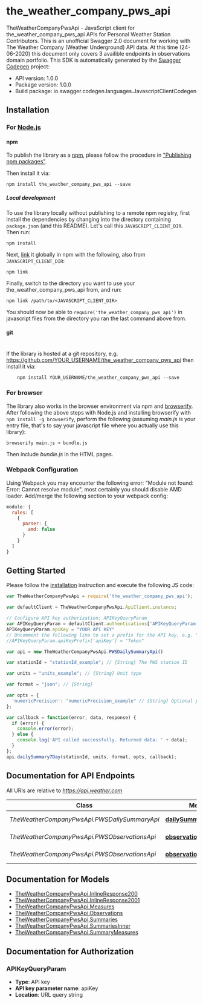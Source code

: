 # the_weather_company_pws_api

TheWeatherCompanyPwsApi - JavaScript client for the_weather_company_pws_api
APIs for Personal Weather Station Contributors. This is an unofficial Swagger 2.0 document for working with The Weather Company (Weather Underground) API data. At this time (24-06-2020) this document only covers 3 availible endpoints in observations domain portfolio.
This SDK is automatically generated by the [Swagger Codegen](https://github.com/swagger-api/swagger-codegen) project:

- API version: 1.0.0
- Package version: 1.0.0
- Build package: io.swagger.codegen.languages.JavascriptClientCodegen

## Installation

### For [Node.js](https://nodejs.org/)

#### npm

To publish the library as a [npm](https://www.npmjs.com/),
please follow the procedure in ["Publishing npm packages"](https://docs.npmjs.com/getting-started/publishing-npm-packages).

Then install it via:

```shell
npm install the_weather_company_pws_api --save
```

##### Local development

To use the library locally without publishing to a remote npm registry, first install the dependencies by changing 
into the directory containing `package.json` (and this README). Let's call this `JAVASCRIPT_CLIENT_DIR`. Then run:

```shell
npm install
```

Next, [link](https://docs.npmjs.com/cli/link) it globally in npm with the following, also from `JAVASCRIPT_CLIENT_DIR`:

```shell
npm link
```

Finally, switch to the directory you want to use your the_weather_company_pws_api from, and run:

```shell
npm link /path/to/<JAVASCRIPT_CLIENT_DIR>
```

You should now be able to `require('the_weather_company_pws_api')` in javascript files from the directory you ran the last 
command above from.

#### git
#
If the library is hosted at a git repository, e.g.
https://github.com/YOUR_USERNAME/the_weather_company_pws_api
then install it via:

```shell
    npm install YOUR_USERNAME/the_weather_company_pws_api --save
```

### For browser

The library also works in the browser environment via npm and [browserify](http://browserify.org/). After following
the above steps with Node.js and installing browserify with `npm install -g browserify`,
perform the following (assuming *main.js* is your entry file, that's to say your javascript file where you actually 
use this library):

```shell
browserify main.js > bundle.js
```

Then include *bundle.js* in the HTML pages.

### Webpack Configuration

Using Webpack you may encounter the following error: "Module not found: Error:
Cannot resolve module", most certainly you should disable AMD loader. Add/merge
the following section to your webpack config:

```javascript
module: {
  rules: [
    {
      parser: {
        amd: false
      }
    }
  ]
}
```

## Getting Started

Please follow the [installation](#installation) instruction and execute the following JS code:

```javascript
var TheWeatherCompanyPwsApi = require('the_weather_company_pws_api');

var defaultClient = TheWeatherCompanyPwsApi.ApiClient.instance;

// Configure API key authorization: APIKeyQueryParam
var APIKeyQueryParam = defaultClient.authentications['APIKeyQueryParam'];
APIKeyQueryParam.apiKey = "YOUR API KEY"
// Uncomment the following line to set a prefix for the API key, e.g. "Token" (defaults to null)
//APIKeyQueryParam.apiKeyPrefix['apiKey'] = "Token"

var api = new TheWeatherCompanyPwsApi.PWSDailySummaryApi()

var stationId = "stationId_example"; // {String} The PWS station ID

var units = "units_example"; // {String} Unit type

var format = "json"; // {String} 

var opts = { 
  'numericPrecision': "numericPrecision_example" // {String} Optional parameter.  Set to ‘decimal’ to ensure data is returned in decimal format when needed. Will return integers if this value is not used.
};

var callback = function(error, data, response) {
  if (error) {
    console.error(error);
  } else {
    console.log('API called successfully. Returned data: ' + data);
  }
};
api.dailySummary7Day(stationId, units, format, opts, callback);

```

## Documentation for API Endpoints

All URIs are relative to *https://api.weather.com*

Class | Method | HTTP request | Description
------------ | ------------- | ------------- | -------------
*TheWeatherCompanyPwsApi.PWSDailySummaryApi* | [**dailySummary7Day**](docs/PWSDailySummaryApi.md#dailySummary7Day) | **GET** /v2/pws/dailysummary/7day | 
*TheWeatherCompanyPwsApi.PWSObservationsApi* | [**observationsAllOneDay**](docs/PWSObservationsApi.md#observationsAllOneDay) | **GET** /v2/pws/observations/all/1day | 
*TheWeatherCompanyPwsApi.PWSObservationsApi* | [**observationsCurrent**](docs/PWSObservationsApi.md#observationsCurrent) | **GET** /v2/pws/observations/current | 


## Documentation for Models

 - [TheWeatherCompanyPwsApi.InlineResponse200](docs/InlineResponse200.md)
 - [TheWeatherCompanyPwsApi.InlineResponse2001](docs/InlineResponse2001.md)
 - [TheWeatherCompanyPwsApi.Measures](docs/Measures.md)
 - [TheWeatherCompanyPwsApi.Observations](docs/Observations.md)
 - [TheWeatherCompanyPwsApi.Summaries](docs/Summaries.md)
 - [TheWeatherCompanyPwsApi.SummariesInner](docs/SummariesInner.md)
 - [TheWeatherCompanyPwsApi.SummaryMeasures](docs/SummaryMeasures.md)


## Documentation for Authorization


### APIKeyQueryParam

- **Type**: API key
- **API key parameter name**: apiKey
- **Location**: URL query string


